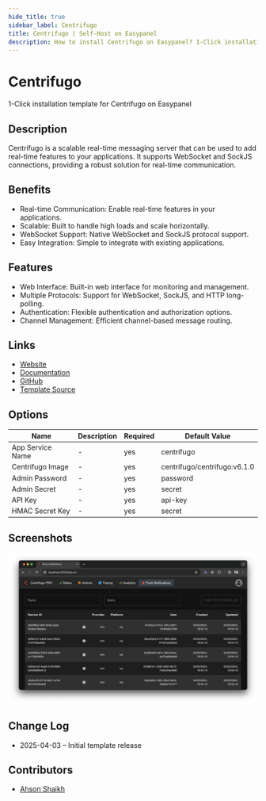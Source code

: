 ```yaml
---
hide_title: true
sidebar_label: Centrifugo
title: Centrifugo | Self-Host on Easypanel
description: How to install Centrifugo on Easypanel? 1-Click installation template for Centrifugo on Easypanel
---
```


<!-- generated -->

# Centrifugo

1-Click installation template for Centrifugo on Easypanel

## Description

Centrifugo is a scalable real-time messaging server that can be used to add real-time features to your applications. It supports WebSocket and SockJS connections, providing a robust solution for real-time communication.

## Benefits

- Real-time Communication: Enable real-time features in your applications.
- Scalable: Built to handle high loads and scale horizontally.
- WebSocket Support: Native WebSocket and SockJS protocol support.
- Easy Integration: Simple to integrate with existing applications.

## Features

- Web Interface: Built-in web interface for monitoring and management.
- Multiple Protocols: Support for WebSocket, SockJS, and HTTP long-polling.
- Authentication: Flexible authentication and authorization options.
- Channel Management: Efficient channel-based message routing.

## Links

- [Website](https://centrifugal.dev/)
- [Documentation](https://centrifugal.dev/docs/getting-started/introduction)
- [GitHub](https://github.com/centrifugal/centrifugo)
- [Template Source](https://github.com/easypanel-io/templates/tree/main/templates/centrifugo)

## Options

Name | Description | Required | Default Value
-|-|-|-
App Service Name | - | yes | centrifugo
Centrifugo Image | - | yes | centrifugo/centrifugo:v6.1.0
Admin Password | - | yes | password
Admin Secret | - | yes | secret
API Key | - | yes | api-key
HMAC Secret Key | - | yes | secret

## Screenshots

![Centrifugo Screenshot](./assets/screenshot.png)

## Change Log

- 2025-04-03 – Initial template release

## Contributors

- [Ahson Shaikh](https://github.com/Ahson-Shaikh)
